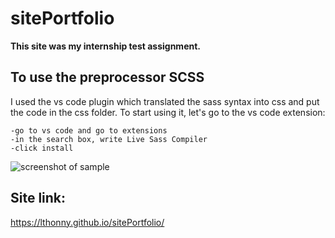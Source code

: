 # sitePortfolio 

**This site was my internship test assignment.**

## To use the preprocessor SCSS
I used the vs code plugin which translated the sass syntax into css and put the code in the css folder.
To start using it, let's go to the vs code extension:

    -go to vs code and go to extensions
    -in the search box, write Live Sass Compiler
    -click install
![screenshot of sample](https://user-images.githubusercontent.com/58366884/121660608-16c30f80-caac-11eb-8a24-b131c3ff8362.png)


## Site link:

https://lthonny.github.io/sitePortfolio/
